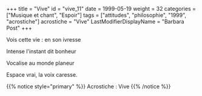 +++
title = "Vive"
id = "vive_11"
date = 1999-05-19
weight = 32
categories = ["Musique et chant", "Espoir"]
tags = ["attitudes", "philosophie", "1999", "acrostiche"]
acrostiche = "Vive"
LastModifierDisplayName = "Barbara Post"
+++

Vois cette vie : en son ivresse

Intense l'instant dit bonheur

Vocalise au monde planeur

Espace vrai, la voix caresse.

{{% notice style="primary" %}}
Acrostiche : Vive
{{% /notice %}}
